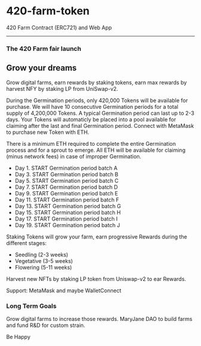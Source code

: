 # 420-farm-token

420 Farm Contract (ERC721) and Web App

---

### The 420 Farm fair launch

## Grow your dreams

Grow digital farms, earn rewards by staking tokens, earn max rewards by harvest NFY by staking LP from UniSwap-v2.

During the Germination periods, only 420,000 Tokens will be available for purchase.  We will have 10 consecutive Germination periods for a total supply of 4,200,000 Tokens.  A typical Germination period can last up to 2-3 days.  Your Tokens will automaticly be placed into a pool available for claiming after the last and final Germination period.  Connect with MetaMask to purchase new Token with ETH. 

There is a minimum ETH required to complete the entire Germination process and for a sprout to emerge.  All ETH will be available for claiming (minus network fees) in case of improper Germination.

- Day 1.  START Germination period batch A 
- Day 3.  START Germination period batch B
- Day 5.  START Germination period batch C
- Day 7.  START Germination period batch D
- Day 9.  START Germination period batch E
- Day 11. START Germination period batch F
- Day 13. START Germination period batch G
- Day 15. START Germination period batch H
- Day 17. START Germination period batch I
- Day 19. START Germination period batch J

Staking Tokens will grow your farm, earn progressive Rewards during the different
stages:

- Seedling (2-3 weeks)
- Vegetative (3-5 weeks)
- Flowering (5-11 weeks)

Harvest new NFTs by staking LP token from Uniswap-v2 to ear Rewards.

Support: MetaMask and maybe WalletConnect

### Long Term Goals
Grow digital farms to increase those rewards.
MaryJane DAO to build farms and fund R&D for custom strain.

Be Happy
